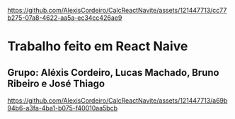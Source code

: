 
https://github.com/AlexisCordeiro/CalcReactNavite/assets/121447713/cc77b275-07a8-4622-aa5a-ec34cc426ae9
# Trabalho feito em React Naive

## Grupo: Aléxis Cordeiro, Lucas Machado, Bruno Ribeiro e José Thiago


https://github.com/AlexisCordeiro/CalcReactNavite/assets/121447713/a69b94b6-a3fa-4ba1-b075-f40010aa5bcb





